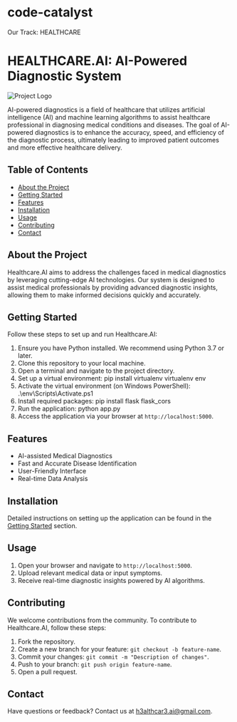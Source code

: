 # code-catalyst

Our Track: HEALTHCARE

# HEALTHCARE.AI: AI-Powered Diagnostic System

![Project Logo](https://i.ibb.co/ch5x527/logo-health-care.png)

AI-powered diagnostics is a field of healthcare that utilizes artificial intelligence (AI) and machine learning algorithms to assist healthcare professional in diagnosing medical conditions and diseases. The goal of AI-powered diagnostics is to enhance the accuracy, speed, and efficiency of the diagnostic process, ultimately leading to improved patient outcomes and more effective healthcare delivery.

## Table of Contents

- [About the Project](#about-the-project)
- [Getting Started](#getting-started)
- [Features](#features)
- [Installation](#installation)
- [Usage](#usage)
- [Contributing](#contributing)
- [Contact](#contact)

## About the Project

Healthcare.AI aims to address the challenges faced in medical diagnostics by leveraging cutting-edge AI technologies. Our system is designed to assist medical professionals by providing advanced diagnostic insights, allowing them to make informed decisions quickly and accurately.

## Getting Started

Follow these steps to set up and run Healthcare.AI:

1. Ensure you have Python installed. We recommend using Python 3.7 or later.
2. Clone this repository to your local machine.
3. Open a terminal and navigate to the project directory.
4. Set up a virtual environment:
   pip install virtualenv
   virtualenv env
5. Activate the virtual environment (on Windows PowerShell):
   .\env\Scripts\Activate.ps1
6. Install required packages:
   pip install flask flask_cors
7. Run the application:
   python app.py
8. Access the application via your browser at `http://localhost:5000`.

## Features

- AI-assisted Medical Diagnostics
- Fast and Accurate Disease Identification
- User-Friendly Interface
- Real-time Data Analysis

## Installation

Detailed instructions on setting up the application can be found in the [Getting Started](#getting-started) section.

## Usage

1. Open your browser and navigate to `http://localhost:5000`.
2. Upload relevant medical data or input symptoms.
3. Receive real-time diagnostic insights powered by AI algorithms.

## Contributing

We welcome contributions from the community. To contribute to Healthcare.AI, follow these steps:

1. Fork the repository.
2. Create a new branch for your feature: `git checkout -b feature-name`.
3. Commit your changes: `git commit -m "Description of changes"`.
4. Push to your branch: `git push origin feature-name`.
5. Open a pull request.

## Contact

Have questions or feedback? Contact us at h3althcar3.ai@gmail.com.
